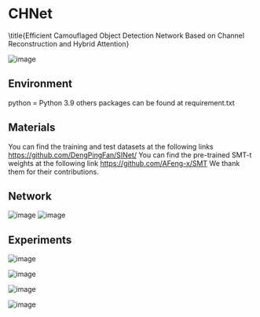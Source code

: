 # CHNet
\title{Efficient Camouflaged Object Detection Network Based on Channel Reconstruction and Hybrid Attention}

![image](https://github.com/user-attachments/assets/4dd0aa79-ff4d-44e7-87de-b24f78ad8683)


## Environment
python = Python 3.9
others packages can be found at requirement.txt
## Materials
You can find the training and test datasets at the following links
https://github.com/DengPingFan/SINet/
You can find the pre-trained SMT-t weights at the following link
https://github.com/AFeng-x/SMT
We thank them for their contributions.

## Network

![image](https://github.com/user-attachments/assets/3d40fdef-4c7d-4031-bca5-9299c85f6468)
![image](https://github.com/user-attachments/assets/10673727-db50-4d74-9d61-5ee24fd1624d)


## Experiments

![image](https://github.com/user-attachments/assets/47d72ea9-d98d-4d66-a549-9a7d1ec78e64)

![image](https://github.com/user-attachments/assets/7a552dc0-d88f-48cf-89c6-f198eb00e558)

![image](https://github.com/user-attachments/assets/b15248cd-1958-4ae1-9522-e97ef5103e75)

![image](https://github.com/user-attachments/assets/7715d435-7ea6-4b43-ae5b-fed11df92318)


